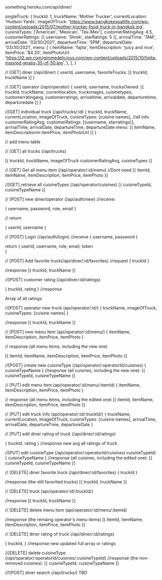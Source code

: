 something.heroku.com/api/diner/

singleTruck: {
truckId: 1,
truckName: 'Mother Trucker',
currentLocation: 'Hudson Yards',
imageOfTruck:
'https://www.bangkokexpatlife.com/wp-content/uploads/2015/07/mother-trucker-food-truck-in-bangkok.jpg',
cuisineTypes: ['American', 'Mexican', 'Tex-Mex'],
customerRatingAvg: 4.5,
customerRatings: [{ username: 'Shrek', starRatings: 5 }],
arrivalTime: '7AM',
arrivalDate: '03/30/2021',
departureTime: '5PM',
departureDate: '03/30/2021',
menu: [
{
itemName: 'fajita',
itemDescription: 'juicy and nice',
itemPrice: '$4.20',
itemPhotoUrl:
'https://i2.wp.com/gimmedelicious.com/wp-content/uploads/2015/10/fajita-inspired-wraps-35-of-50.jpg',
},
],
}

// [GET] diner (/api/diner)
{
userId,
username,
favoriteTrucks: [{
truckId,
truckName
}]
}

// [GET] operator (/api/operator)
{
userId,
username,
trucksOwned: [{
truckId,
truckName,
currentlocation,
truckimages,
cuisinetypes,
customerratingavg,
customerratings,
arrivaltime,
arrivaldate,
departuretime,
departuredate
}]
}

//[GET] individual truck (/api/trucks/:id)
{
truckId,
truckName,
currentLocation,
imageOfTruck,
cuisineTypes: [cuisine names], //all info
customerRatingAvg,
customerRatings: [{username, starratings}],
arrivalTime,
arrivalDate,
departureTime,
departureDate
menu: [{
itemName,
itemDescriptionm
itemPrice,
itemPhotoUrl
}]
}

// add menu table

// [GET] all trucks (/api/trucks)

[{
truckId,
truckName,
imageOfTruck
customerRatingAvg,
cuisineTypes
}]

// [GET] Get all menu item (/api/operator/:id/menu)
//Dont need
[{
itemId,
itemName,
itemDescription,
itemPrice,
itemPhoto
}]

//[GET] retrieve all cuisineTypes (/api/operator/cuisines)
[{
cuisineTypeId,
cuisineTypeName
}]

// [POST] new diner/operator (/api/auth/new)
//receive:

{
username,
password,
role,
email
}

// return

{
userId,
username
}

// [POST] Login (/api/auth/login)
//receive
{
username,
password
}

return {
userId,
username,
role,
email,
token  
}

// [POST] Add favorite truck(/api/diner/:id/favorites)
//request
{
truckId
}

//response
[{
truckId,
truckName
}]

//[POST] customer rating (/api/diner/:id/ratings)

{
truckId,
rating
}
//response

Array of all ratings

//[POST] operator new truck (api/operator/:id/)
{
truckName,
imageOfTruck,
cuisineTypes: [cuisine names]
}

//response
[{
truckId,
truckName
}]

// [POST] new menu item (api/operator/:id/menu/)
{
itemName,
itemDescription,
itemPrice,
itemPhoto
}

// response (all menu items, including the new one)

[{
itemId,
itemName,
itemDescription,
itemPrice,
itemPhoto
}]

//[POST] create new cuisineType (/api/operator/:operatorId/cuisines)
{
cuisineTypeName
}
//response (all cuisines, including the new one):
[{
cuisineTypeId,
cuisineTypeName
}]

// [PUT] edit menu item (api/operator/:id/menu/:itemId)
{
itemName,
itemDescription,
itemPrice,
itemPhoto
}

// response (all menu items, including the edited one)
[{
itemId,
itemName,
itemDescription,
itemPrice,
itemPhoto
}]

// [PUT] edit truck info (api/operator/:id/:truckId/)
{
truckName,
currentLocation,
imageOfTruck,
cuisineTypes: [cuisine names],
arrivalTime,
arrivalDate,
departureTime,
departureDate
}

// [PUT] edit diner rating of truck (/api/diner/:id/ratings)

{
truckId,
rating
}
//response
new avg
all ratings of truck

//[PUT] edit cuisineType (/api/operator/:operatorId/cuisines/:cuisineTypeId)
{
cuisineTypeName
}
//response (all cuisines, including the edited one):
[{
cuisineTypeId,
cuisineTypeName
}]

// [DELETE] diner favorite truck (/api/diner/:id/favorites)
{
truckId
}

//response (the still favorited trucks)
[{
truckId,
truckName
}]

// [DELETE] truck (api/operator/:id/:truckId/)

//response
[{
truckId,
truckName
}]

// [DELETE] delete menu item (api/operator/:id/menu/:itemId)

//response (the remaing operator's menu items)
[{
itemId,
itemName,
itemDescription,
itemPrice,
itemPhoto
}]

// [DELETE] diner rating of truck (/api/diner/:id/ratings)

{
truckId,
}
//response
new updated
full array or ratings

//[DELETE] delete cuisineType (/api/operator/:operatorId/cuisines/:cuisineTypeId)
//response (the non-removed cuisines):
[{
cuisineTypeId,
cuisineTypeName
}]

//![POST] diner search (/api/trucks/)
TBD
